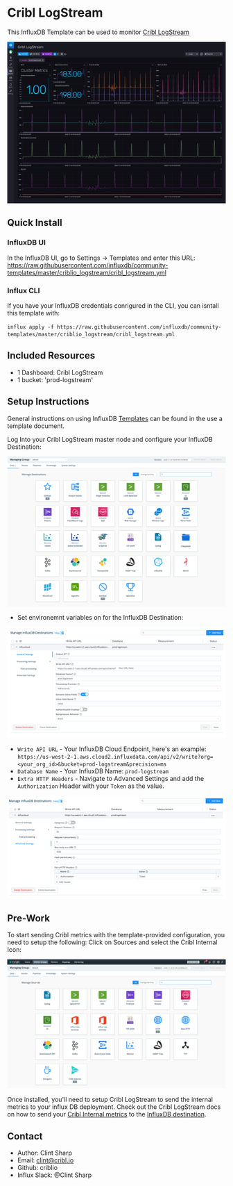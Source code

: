 # Cribl LogStream
This InfluxDB Template can be used to monitor [Cribl LogStream](https://cribl.io)

![Screenshot](img/cribl_logstream_influxdb.png)

## Quick Install

### InfluxDB UI
In the InfluxDB UI, go to Settings -> Templates and enter this URL: https://raw.githubusercontent.com/influxdb/community-templates/master/criblio_logstream/cribl_logstream.yml

### Influx CLI

If you have your InfluxDB credentials conrigured in the CLI, you can isntall this template with: 

`influx apply -f https://raw.githubusercontent.com/influxdb/community-templates/master/criblio_logstream/cribl_logstream.yml`

## Included Resources
- 1 Dashboard: Cribl LogStream
- 1 bucket: 'prod-logstream'

## Setup Instructions

General instructions on using InfluxDB [Templates](https://github.com/influxdata/community-templates/blob/master/docs/use_a_template.md) can be found in the use a template document.

Log Into your Cribl LogStream master node and configure your InfluxDB Destination:

![Screenshot](img/influx_db_cribl_destination_01.png)

- Set environemnt variables on for the InfluxDB Destination: 

![Screenshot InfluxDB](img/influx_db_cribl_destination_02.png) 

- `Write API URL` - Your InfluxDB Cloud Endpoint, here's an example:  `https://us-west-2-1.aws.cloud2.influxdata.com/api/v2/write?org=<your_org_id>&bucket=prod-logstream&precision=ms` 
- `Database Name` - Your InfluxDB Name: `prod-logstream`
- `Extra HTTP Headers` - Navigate to Advanced Settings and add the `Authorization` Header with your `Token` as the value.

![Screenshot InfluxDB](img/influx_db_cribl_destination_03.png) 

## Pre-Work
To start sending Cribl metrics with the template-provided configuration, you need to setup the following:
Click on Sources and select the Cribl Internal Icon:

![Screenshot](img/cribl_internal_sources_01.png)


Once installed, you'll need to setup Cribl LogStream to send the internal metrics to your influx DB deployment. Check out the Cribl LogStream docs on how to send your [Cribl Internal metrics](https://docs.cribl.io/docs/sources-cribl-internal) to the [InfluxDB destination](https://docs.cribl.io/docs/destinations-influxdb). 


## Contact
- Author: Clint Sharp
- Email: clint@cribl.io
- Github: criblio
- Influx Slack: @Clint Sharp
